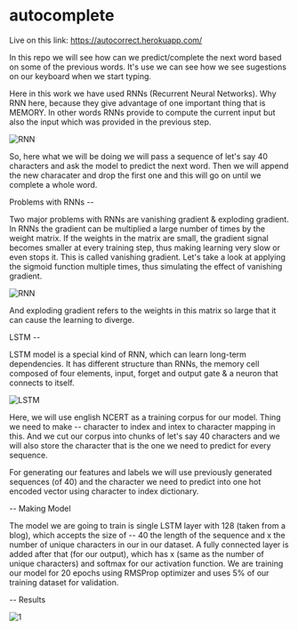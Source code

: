 # autocomplete

Live on this link: https://autocorrect.herokuapp.com/

In this repo we will see how can we predict/complete the next word based on some of the previous words. It's use we can see how we see sugestions on our keyboard when we start typing. 


Here in this work we have used  RNNs (Recurrent Neural Networks). Why RNN here, because they give advantage of one important thing that is MEMORY. In other words RNNs provide to compute the current input but also the input which was provided in the previous step. 

![RNN](https://miro.medium.com/max/1400/1*K6s4Li0fTl1pSX4-WPBMMA.jpeg)

So, here what we will be doing we will pass a sequence of let's say 40 characters and ask the model to predict the next word. Then we will append the new characater and drop the first one and this will go on until we complete a whole word. 

Problems with RNNs -- 

Two major problems with RNNs are vanishing gradient & exploding gradient. In RNNs the gradient can be multiplied a large number of times by the weight matrix. If the weights in the matrix are small, the gradient signal becomes smaller at every training step, thus making learning very slow or even stops it. This is called vanishing gradient. Let's take a look at applying the sigmoid function multiple times, thus simulating the effect of vanishing gradient.

![RNN](https://miro.medium.com/max/1104/1*XbVjM9cPb-BkLrWGNujEQg.png)

And exploding gradient refers to the weights in this matrix so large that it can cause the learning to diverge.

LSTM --

LSTM model is a special kind of RNN, which can learn long-term dependencies. It has different structure than RNNs, the memory cell composed of four elements, input, forget and output gate & a neuron that connects to itself.

![LSTM](https://miro.medium.com/max/1212/1*ZskkUQCNT0i_00shHYSj1A.png)

Here, we will use english NCERT as a training corpus for our model. Thing we need to make -- character to index and intex to character mapping in this. And we cut our corpus into chunks of let's say 40 characters and we will also store the character that is the one we need to predict for every sequence. 

For generating our features and labels we will use previously generated sequences (of 40) and the character we need to predict into one hot encoded vector using character to index dictionary.

-- Making Model

The model we are going to train is single LSTM layer with 128 (taken from a blog), which accepts the size of -- 40 the length of the sequence and x the number of unique characters in our in our dataset. A fully connected layer is added after that (for our output), which has x (same as the number of unique characters) and softmax for our activation function. We are training our model for 20 epochs using RMSProp optimizer and uses 5% of our training dataset for validation.

-- Results

![1](https://github.com/vyaslkv/text-Autocomplete-LSTM-Keras-TF/blob/master/ac1.png)

